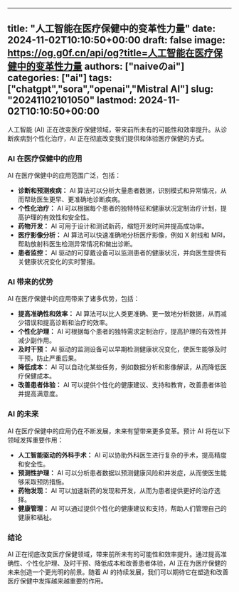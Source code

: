 
---
title: "人工智能在医疗保健中的变革性力量"
date: 2024-11-02T10:10:50+00:00
draft: false
image: https://og.g0f.cn/api/og?title=人工智能在医疗保健中的变革性力量
authors: ["naiveのai"]
categories: ["ai"]
tags: ["chatgpt","sora","openai","Mistral AI"]
slug: "20241102101050"
lastmod: 2024-11-02T10:10:50+00:00
---
人工智能 (AI) 正在改变医疗保健领域，带来前所未有的可能性和效率提升。从诊断疾病到个性化治疗，AI 正在彻底改变我们提供和体验医疗保健的方式。

### AI 在医疗保健中的应用

AI 在医疗保健中的应用范围广泛，包括：

- **诊断和预测疾病：** AI 算法可以分析大量患者数据，识别模式和异常情况，从而帮助医生更早、更准确地诊断疾病。
- **个性化治疗：** AI 可以根据每个患者的独特特征和健康状况定制治疗计划，提高护理的有效性和安全性。
- **药物开发：** AI 可用于设计和测试新药，缩短开发时间并提高成功率。
- **医疗影像分析：** AI 算法可以快速准确地分析医疗影像，例如 X 射线和 MRI，帮助放射科医生检测异常情况和做出诊断。
- **患者监控：** AI 驱动的可穿戴设备可以监测患者的健康状况，并向医生提供有关健康状况变化的实时警报。

### AI 带来的优势

AI 在医疗保健中的应用带来了诸多优势，包括：

- **提高准确性和效率：** AI 算法可以比人类更准确、更一致地分析数据，从而减少错误和提高诊断和治疗的效率。
- **个性化护理：** AI 可根据每个患者的独特需求定制治疗，提高护理的有效性并减少副作用。
- **及时干预：** AI 驱动的监测设备可以早期检测健康状况变化，使医生能够及时干预，防止严重后果。
- **降低成本：** AI 可以自动化某些任务，例如数据分析和影像解读，从而降低医疗保健成本。
- **改善患者体验：** AI 可以提供个性化的健康建议、支持和教育，改善患者体验并提高满意度。

### AI 的未来

AI 在医疗保健中的应用仍在不断发展，未来有望带来更多变革。预计 AI 将在以下领域发挥重要作用：

- **人工智能驱动的外科手术：** AI 可以协助外科医生进行复杂的手术，提高精度和安全性。
- **预测性护理：** AI 可以分析患者数据以预测健康风险和并发症，从而使医生能够采取预防措施。
- **药物发现：** AI 可以加速新药的发现和开发，从而为患者提供更好的治疗选择。
- **健康管理：** AI 可以通过提供个性化的健康建议和支持，帮助人们管理自己的健康和福祉。

### 结论

AI 正在彻底改变医疗保健领域，带来前所未有的可能性和效率提升。通过提高准确性、个性化护理、及时干预、降低成本和改善患者体验，AI 正在为医疗保健的未来创造一个更光明的前景。随着 AI 的持续发展，我们可以期待它在塑造和改善医疗保健中发挥越来越重要的作用。
